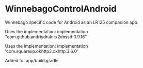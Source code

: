 # WinnebagoControlAndroid

Winnebago specific code for Android as an LR125 companion app. 

Uses the implementation: implementation "com.github.andriydruk:rx2dnssd:0.9.16"

Uses the implementation: implementation 'com.squareup.okhttp3:okhttp:3.6.0'

Added to:  app/build.gradle

  
